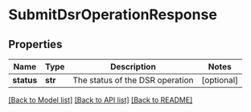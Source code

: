 # SubmitDsrOperationResponse

## Properties
Name | Type | Description | Notes
------------ | ------------- | ------------- | -------------
**status** | **str** | The status of the DSR operation | [optional] 

[[Back to Model list]](../README.md#documentation-for-models) [[Back to API list]](../README.md#documentation-for-api-endpoints) [[Back to README]](../README.md)

